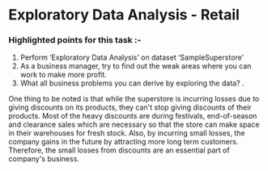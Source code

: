 
# Exploratory Data Analysis - Retail 

### Highlighted points for this task :-
1. Perform ‘Exploratory Data Analysis’ on dataset ‘SampleSuperstore’
2. As a business manager, try to find out the weak areas where you can work to make more profit.
3. What all business problems you can derive by exploring the data?
.

One thing to be noted is that while the superstore is incurring losses due to giving discounts on its products, they can't stop giving discounts of their products. Most of the heavy discounts are during festivals, end-of-season and clearance sales which are necessary so that the store can make space in their warehouses for fresh stock. Also, by incurring small losses, the company gains in the future by attracting more long term customers. Therefore, the small losses from discounts are an essential part of company's business. 


